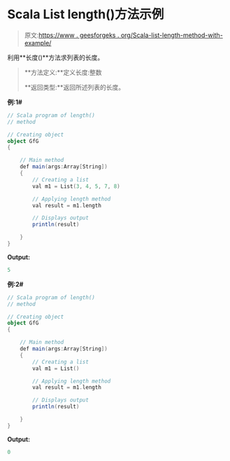 # Scala List length()方法示例

> 原文:[https://www . geesforgeks . org/Scala-list-length-method-with-example/](https://www.geeksforgeeks.org/scala-list-length-method-with-example/)

利用**长度()**方法求列表的长度。

> **方法定义:**定义长度:整数
> 
> **返回类型:**返回所述列表的长度。

**例:1#**

```scala
// Scala program of length()
// method

// Creating object
object GfG
{ 

    // Main method
    def main(args:Array[String])
    {
        // Creating a list
        val m1 = List(3, 4, 5, 7, 8)

        // Applying length method
        val result = m1.length

        // Displays output
        println(result)

    }
} 
```

**Output:**

```scala
5

```

**例:2#**

```scala
// Scala program of length()
// method

// Creating object
object GfG
{ 

    // Main method
    def main(args:Array[String])
    {
        // Creating a list
        val m1 = List()

        // Applying length method
        val result = m1.length

        // Displays output
        println(result)

    }
} 
```

**Output:**

```scala
0

```
